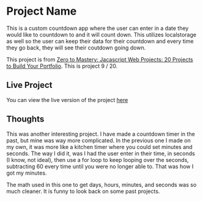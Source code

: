 # Project Name

This is a custom countdown app where the user can enter in a date they would like to countdown to and it will count down. This utilizes localstorage as well so the user can keep their data for their countdown and every time they go back, they will see their coutdown going down.

This project is from [Zero to Mastery: Jacascript Web Projects: 20 Projects to Build Your Portfolio](https://academy.zerotomastery.io/p/javascript-projects).
This is project 9 / 20.

## Live Project

You can view the live version of the project [here](https://rperry99.github.io/custom-countdown/)

## Thoughts

This was another interesting project. I have made a countdown timer in the past, but mine was way more complicated. In the previous one I made on my own, it was more like a kitchen timer where you could set minutes and seconds. The way I did it, was I had the user enter in their time, in seconds (I know, not ideal), then use a for loop to keep looping over the seconds, subtracting 60 every time until you were no longer able to. That was how I got my minutes.

The math used in this one to get days, hours, minutes, and seconds was so much cleaner. It is funny to look back on some past projects.
